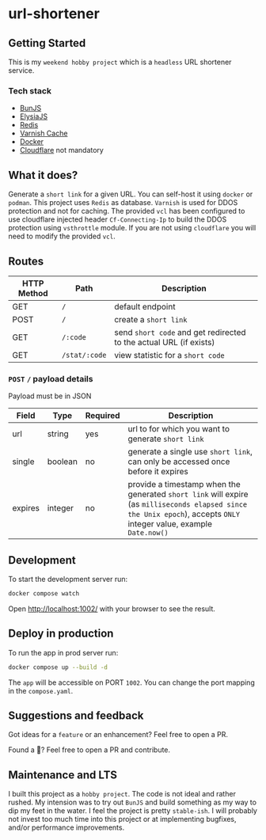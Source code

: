 # url-shortener

## Getting Started

This is my `weekend hobby project` which is a `headless` URL shortener service.

### Tech stack

- [BunJS](https://bun.sh/)
- [ElysiaJS](https://elysiajs.com/)
- [Redis](https://redis.io/)
- [Varnish Cache](https://varnish-cache.org/)
- [Docker](https://www.docker.com/)
- [Cloudflare](https://www.cloudflare.com/en-in/) not mandatory

## What it does?

Generate a `short link` for a given URL. You can self-host it using `docker` or `podman`. This project uses `Redis` as database. `Varnish` is used for DDOS protection and not for caching. The provided `vcl` has been configured to use cloudflare injected header `Cf-Connecting-Ip` to build the DDOS protection using `vsthrottle` module. If you are not using `cloudflare` you will need to modify the provided `vcl`.

## Routes

| HTTP Method | Path          | Description                                                        |
| ----------- | ------------- | ------------------------------------------------------------------ |
| GET         | `/`           | default endpoint                                                   |
| POST        | `/`           | create a `short link`                                              |
| GET         | `/:code`      | send `short code` and get redirected to the actual URL (if exists) |
| GET         | `/stat/:code` | view statistic for a `short code`                                  |

### `POST` `/` payload details

Payload must be in JSON

| Field   | Type    | Required | Description                                                                                                                                                          |
| ------- | ------- | -------- | -------------------------------------------------------------------------------------------------------------------------------------------------------------------- |
| url     | string  | yes      | url to for which you want to generate `short link`                                                                                                                   |
| single  | boolean | no       | generate a single use `short link`, can only be accessed once before it expires                                                                                      |
| expires | integer | no       | provide a timestamp when the generated `short link` will expire (as `milliseconds elapsed since the Unix epoch`), accepts `ONLY` integer value, example `Date.now()` |

## Development

To start the development server run:

```bash
docker compose watch
```

Open <http://localhost:1002/> with your browser to see the result.

## Deploy in production

To run the app in prod server run:

```bash
docker compose up --build -d
```

The `app` will be accessible on PORT `1002`. You can change the port mapping in the `compose.yaml`.

## Suggestions and feedback

Got ideas for a `feature` or an enhancement? Feel free to open a PR.

Found a 🐞? Feel free to open a PR and contribute.

## Maintenance and LTS

I built this project as a `hobby project`. The code is not ideal and rather rushed. My intension was to try out `BunJS` and build something as my way to dip my feet in the water. I feel the project is pretty `stable-ish`. I will probably not invest too much time into this project or at implementing bugfixes, and/or performance improvements.

